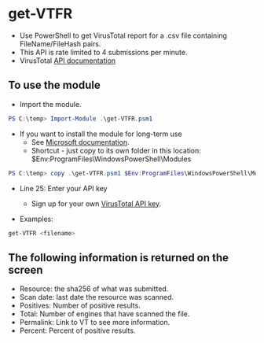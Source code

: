 # get-VTFR

- Use PowerShell to get VirusTotal report for a .csv file containing FileName/FileHash pairs.
- This API is rate limited to 4 submissions per minute.  
- VirusTotal [API documentation](https://developers.virustotal.com/reference#file-report)

## To use the module

- Import the module.

```PowerShell
PS C:\temp> Import-Module .\get-VTFR.psm1
```

- If you want to install the module for long-term use
  - See [Microsoft documentation](https://docs.microsoft.com/en-us/powershell/scripting/developer/module/installing-a-powershell-module?view=powershell-7).
  - Shortcut - just copy to its own folder in this location: $Env:ProgramFiles\WindowsPowerShell\Modules

```PowerShell
PS C:\temp> copy .\get-VTFR.psm1 $Env:ProgramFiles\WindowsPowerShell\Modules\get-VTFR\get-VTFR.psm1
```

- Line 25: Enter your API key 
  - Sign up for your own [VirusTotal API key](https://www.virustotal.com/gui/join-us). 
  
- Examples:  

```PowerShell
get-VTFR <filename>
```

## The following information is returned on the screen

- Resource: the sha256 of what was submitted.
- Scan date: last date the resource was scanned.
- Positives: Number of positive results.  
- Total: Number of engines that have scanned the file.
- Permalink: Link to VT to see more information.
- Percent: Percent of positive results.
